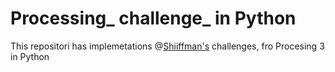 # Processing_ challenge_ in Python
This repositori has implemetations @[Shiiffman's]() challenges, fro Procesing 3 in Python
<!--stackedit_data:
eyJoaXN0b3J5IjpbLTQ3MDAyNjc3MF19
-->